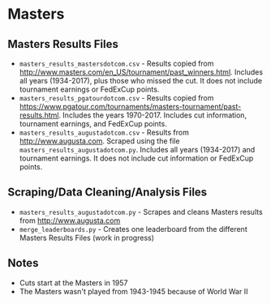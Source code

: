 # Masters  

## Masters Results Files

- `masters_results_mastersdotcom.csv` - Results copied from <http://www.masters.com/en_US/tournament/past_winners.html>. Includes all years (1934-2017), plus those who missed the cut. It does not include tournament earnings or FedExCup points.
- `masters_results_pgatourdotcom.csv` - Results copied from <https://www.pgatour.com/tournaments/masters-tournament/past-results.html>. Includes the years 1970-2017. Includes cut information, tournament earnings, and FedExCup points.
- `masters_results_augustadotcom.csv` - Results from <http://www.augusta.com>. Scraped using the file `masters_results_augustadotcom.py`. Includes all years (1934-2017) and tournament earnings. It does not include cut information or FedExCup points.

## Scraping/Data Cleaning/Analysis Files

- `masters_results_augustadotcom.py` - Scrapes and cleans Masters results from <http://www.augusta.com>
- `merge_leaderboards.py` - Creates one leaderboard from the different Masters Results Files (work in progress)

## Notes
- Cuts start at the Masters in 1957
- The Masters wasn't played from 1943-1945 because of World War II

